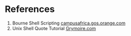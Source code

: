 # References

1. Bourne Shell Scripting [campusafrica.gos.orange.com](https://zims-en.kiwix.campusafrica.gos.orange.com/wikibooks_en_all_maxi/A/Bourne_Shell_Scripting)
2. Unix Shell Quote Tutorial [Grymoire.com](https://www.grymoire.com/Unix/Quote.html)
